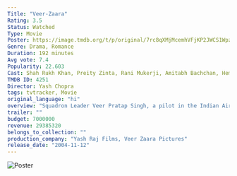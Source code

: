 ```yaml
---
Title: "Veer-Zaara"
Rating: 3.5
Status: Watched
Type: Movie
Poster: https://image.tmdb.org/t/p/original/7rc8qXMjMcemhVFjKP2JWCS1Wpz.jpg
Genre: Drama, Romance
Duration: 192 minutes
Avg vote: 7.4
Popularity: 22.603
Cast: Shah Rukh Khan, Preity Zinta, Rani Mukerji, Amitabh Bachchan, Hema Malini, Divya Dutta, Anupam Kher, Kirron Kher, Boman Irani, Manoj Bajpayee
TMDB ID: 4251
Director: Yash Chopra
tags: tvtracker, Movie
original_language: "hi"
overview: "Squadron Leader Veer Pratap Singh, a pilot in the Indian Air Force, rescues the stranded Zaara, a woman from Pakistan, following a bus accident, and their lives are forever bound."
trailer: ""
budget: 7000000
revenue: 29385320
belongs_to_collection: ""
production_company: "Yash Raj Films, Veer Zaara Pictures"
release_date: "2004-11-12"
---
```

![Poster](https://image.tmdb.org/t/p/original/7rc8qXMjMcemhVFjKP2JWCS1Wpz.jpg)